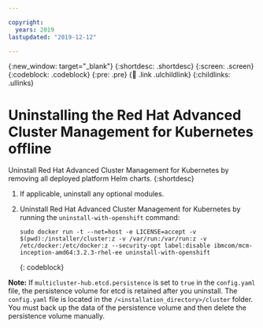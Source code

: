 ```yaml
---

copyright:
  years: 2019
lastupdated: "2019-12-12"

---
```


{:new_window: target="_blank"}
{:shortdesc: .shortdesc}
{:screen: .screen}
{:codeblock: .codeblock}
{:pre: .pre}
{:child: .link .ulchildlink}
{:childlinks: .ullinks}

# Uninstalling the Red Hat Advanced Cluster Management for Kubernetes offline

Uninstall Red Hat Advanced Cluster Management for Kubernetes by removing all deployed platform Helm charts.
{:shortdesc}

1. If applicable, uninstall any optional modules. 

2. Uninstall Red Hat Advanced Cluster Management for Kubernetes by running the `uninstall-with-openshift` command:
    ```
    sudo docker run -t --net=host -e LICENSE=accept -v $(pwd):/installer/cluster:z -v /var/run:/var/run:z -v /etc/docker:/etc/docker:z --security-opt label:disable ibmcom/mcm-inception-amd64:3.2.3-rhel-ee uninstall-with-openshift
    ```
    {: codeblock}

**Note:** If `multicluster-hub.etcd.persistence` is set to `true` in the `config.yaml` file, the persistence volume for etcd is retained after you uninstall. The `config.yaml` file is located in the `/<installation_directory>/cluster` folder. You must back up the data of the persistence volume and then delete the persistence volume manually.
